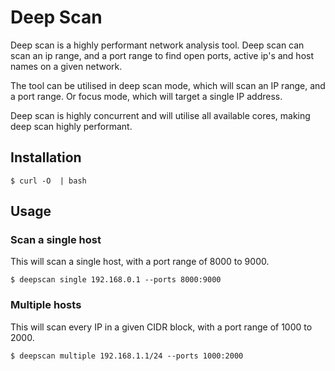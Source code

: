 # Deep Scan

Deep scan is a highly performant network analysis tool. Deep scan can scan an ip range, and a port range to find open ports, active ip's and host names on a given network. 

The tool can be utilised in deep scan mode, which will scan an IP range, and a port range. Or focus mode, which will target a single IP address.

Deep scan is highly concurrent and will utilise all available cores, making deep scan highly performant.

## Installation

```
$ curl -O  | bash
```

## Usage

### Scan a single host

This will scan a single host, with a port range of 8000 to 9000.
```
$ deepscan single 192.168.0.1 --ports 8000:9000
```

### Multiple hosts
This will scan every IP in a given CIDR block, with a port range of 1000 to 2000.
```
$ deepscan multiple 192.168.1.1/24 --ports 1000:2000
```
